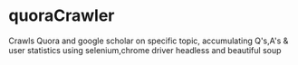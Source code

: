# quoraCrawler
Crawls Quora and google scholar on specific topic, accumulating Q's,A's &amp; user statistics using selenium,chrome driver headless and beautiful soup
